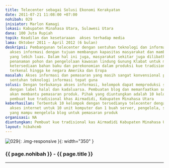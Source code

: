 ```yaml
---
title: Telecenter sebagai Solusi Ekonomi Kerakyatan
date: 2011-07-21 11:08:00 +07:00
nohibah: 029
inisiator: Marlon Kamagi
lokasi: Kabupaten Minahasa Utara, Sulawesi Utara
dana: 100 Juta Rupiah
topik: Keadilan dan kesetaraaan  akses terhadap media
lama: Oktober 2011 – April 2012 (6 bulan)
deskripsi: Pembangunan telecenter dengan sentuhan teknologi dan informasi untuk membuka
  akses informasi dengan tujuan membangun kapasitas masyarakat dan mambuka akses pasar
  yang lebih luas. Dalam hal ini juga, masyarakat sekitar juga dilibatkan dalam program
  penanaman pohon dan pengelolaan kawasan lindung Gunung Klabat untuk menjamin keberlanjutan
  ketersediaan bahan baku dan perekonomian dalam produksi kue tradisional yang sudah
  terkenal hingga ke negara Amerika dan Eropa
masalah: Akses informasi dan pemasaran yang masih sangat konvensional perlu mendapat
  sentuhan teknologi informasi tepat guna
solusi: Dengan terbukanya akses informasi, kelompok dapat memproduksi sesuai standar
  dengan label halal dan kadaluarsa. Pembuatan blog dan memanfaatkan social networking
  akan membantu pemasaran produk. Pihak yang diuntungkan adalah 10 kelompok masyarakat
  pembuat kue tradisional khas Airmadidi, Kabupaten Minahasa Utara
keberhasilan: Terbentuk 10 kelompok dengan tersedianya telecenter dengan fasilitas
  akses internet untuk 10 unit komputer dan 1 buah server, pengelola, serta kelompok
  yang mampu mengelola blog untuk pemasaran produk
organisasi: NA
diuntungkan: Pembuat kue tradisional kas Airmadidi Kabupaten Minahasa Utara
layout: hibahcmb
---
```


![029](/static/img/hibahcmb/029.png){: .img-responsive }{: width="350" }

### {{ page.nohibah }} - {{ page.title }}

---
